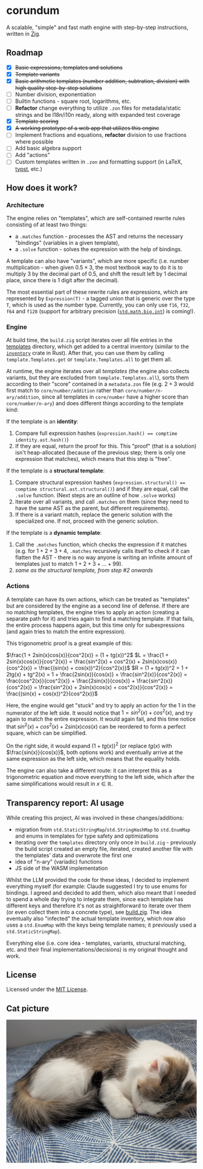 # corundum

A scalable, "simple" and fast math engine with step-by-step instructions, written in [Zig](https://github.com/ziglang/zig).

## Roadmap

- [x] ~~Basic expressions, templates and solutions~~
- [x] ~~Template variants~~
- [x] ~~Basic arithmetic templates (number addition, subtration, division) with high quality step-by-step solutions~~
- [ ] Number division, exponentiation
- [ ] Builtin functions - square root, logarithms, etc.
- [ ] __Refactor__ change everything to utilize `.zon` files for metadata/static strings and be l18n/i10n ready, along with expanded test coverage
- [x] ~~Template scoring~~
- [x] ~~A working prototype of a web app that utilizes this engine~~
- [ ] Implement fractions and equations, __refactor__ division to use fractions where possible
- [ ] Add basic algebra support
- [ ] Add "actions"
- [ ] Custom templates written in `.zon` and formatting support (in LaTeX, [typst](https://github.com/typst/typst), etc.)

## How does it work?

### Architecture

The engine relies on "templates", which are self-contained rewrite rules consisting of at least two things:

- a `.matches` function - processes the AST and returns the necessary "bindings" (variables in a given template),
- a `.solve` function - solves the expression with the help of bindings.

A template can also have "variants", which are more specific
(i.e. number multiplication - when given $0.5 \times 3$, the most textbook way to do it is to multiply $3$ by the decimal part of $0.5$, and shift the result left by 1 decimal place, since there is 1 digit after the decimal).

The most essential part of these rewrite rules are expressions, which are represented by `Expression(T)` - a tagged union that is generic over the type `T`, which is used as the number type.
Currently, you can only use `f16`, `f32`, `f64` and `f128` (support for arbitrary precision ([`std.math.big.int`](https://ziglang.org/documentation/master/std/#std.math.big.int)) is coming!).

### Engine

At build time, the `build.zig` script iterates over all file entries in the [templates](./templates/) directory, which get added to a central inventory (similar to the [`inventory`](https://crates.io/crates/inventory) crate in Rust).
After that, you can use them by calling `template.Templates.get` or `template.Templates.all` to get them all.

At runtime, the engine iterates over all _templates_ (the engine also collects variants, but they are excluded from `template.Templates.all`), sorts them according to their "score" contained in a `metadata.zon` file (e.g. $2 + 3$ would first match to `core/number/addition` rather than `core/number/n-ary/addition`, since all templates in `core/number` have a higher score than `core/number/n-ary`) and does different things according to the template kind:

If the template is an __identity__:

1. Compare full expression hashes (`expression.hash() == comptime identity.ast.hash()`)
2. If they are equal, return the proof for this. This "proof" (that is a solution) isn't heap-allocated (because of the previous step; there is only one expression that matches), which means that this step is "free".

If the template is a __structural template__:

1. Compare structural expression hashes (`expression.structural() == comptime structural.ast.structural()`) and if they are equal, call the `.solve` function. (Next steps are an outline of how `.solve` works)
2. Iterate over all variants, and call `.matches` on them (since they need to have the same AST as the parent, but different requirements).
3. If there is a variant match, replace the generic solution with the specialized one. If not, proceed with the generic solution.

If the template is a __dynamic template__:

1. Call the `.matches` function, which checks the expression if it matches (e.g. for $1 + 2 + 3 + 4$, `.matches` recursively calls itself to check if it can flatten the AST - there is no way anyone is writing an infinite amount of templates just to match $1 + 2 + 3 + ... + 99$).
2. _same as the structural template, from step #2 onwards_

### Actions

A template can have its own actions, which can be treated as "templates" but are considered by the engine as a second line of defense. If there are no matching templates, the engine tries to apply an action (creating a separate path for it) and tries again to find a matching template. If that fails, the entire process happens again, but this time only for subexpressions (and again tries to match the entire expression).

This trigonometric proof is a great example of this:

$\frac{1 + 2sin(x)cos(x)}{cos^2(x)} = (1 + tg(x))^2$
$L = \frac{1 + 2sin(x)cos(x)}{cos^2(x)} = \frac{sin^2(x) + cos^2(x) + 2sin(x)cos(x)}{cos^2(x)} = \frac{(sin(x) + cos(x))^2}{cos^2(x)}$
$R = (1 + tg(x))^2 = 1 + 2tg(x) + tg^2(x) = 1 + \frac{2sin(x)}{cos(x)} + \frac{sin^2(x)}{cos^2(x)} = \frac{cos^2(x)}{cos^2(x)} + \frac{2sin(x)}{cos(x)} + \frac{sin^2(x)}{cos^2(x)} = \frac{sin^2(x) + 2sin(x)cos(x) + cos^2(x)}{cos^2(x)} = \frac{(sin(x) + cos(x))^2}{cos^2(x)}$

Here, the engine would get "stuck" and try to apply an action for the $1$ in the numerator of the left side. It would notice that $1 = sin^2(x) + cos^2(x)$, and try again to match the entire expression. It would again fail, and this time notice that $sin^2(x) + cos^2(x) + 2sin(x)cos(x)$ can be reordered to form a perfect square, which can be simplified.

On the right side, it would expand $(1 + tg(x))^2$ (or replace $tg(x)$ with $\frac{sin(x)}{cos(x)}$, both options work) and eventually arrive at the same expression as the left side, which means that the equality holds.

The engine can also take a different route: it can interpret this as a trigonometric equation and move everything to the left side, which after the same simplifications would result in $x \in \mathbb{R}$.

## Transparency report: AI usage

While creating this project, AI was involved in these changes/additions:

- migration from `std.StaticStringMap`/`std.StringHashMap` to `std.EnumMap` and enums in templates for type safety and optimizations
- iterating over the `templates` directory only once in `build.zig` - previously the build script created an empty file, iterated, created another file with the templates' data and overwrote the first one
- idea of "n-ary" (variadic) functions
- JS side of the WASM implementation

Whilst the LLM provided the code for these ideas, I decided to implement everything myself (for example: Claude suggested I try to use enums for bindings. I agreed and decided to add them, which also meant that I needed to spend a whole day trying to integrate them, since each template has different keys and therefore it's not as straightforward to iterate over them (or even collect them into a concrete type), see [build.zig](./build.zig). The idea eventually also "infected" the actual template inventory, which now also uses a `std.EnumMap` with the keys being template names; it previously used a `std.StaticStringMap`).

Everything else (i.e. core idea - templates, variants, structural matching, etc. and their final implementations/decisions) is my original thought and work.

## License

Licensed under the [MIT License](./LICENSE).

## Cat picture

![a white and slightly brown cat sleeping on a bed, curled up](./assets/PXL_20250605_133823374.jpg)
